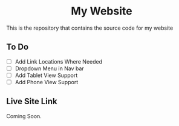 <h1 align="center">My Website</h1>

  This is the repository that contains the source code for my website

## To Do

- [ ] Add Link Locations Where Needed
- [ ] Dropdown Menu in Nav bar
- [ ] Add Tablet View Support
- [ ] Add Phone View Support

## Live Site Link

Coming Soon.

